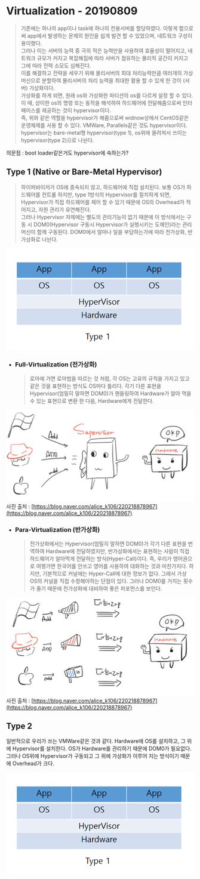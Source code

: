 ﻿
# Virtualization - 20190809
>기존에는 하나의 app이나 task에 하나의 전용서버를 할당하였다. 이렇게 함으로써 app에서 발생하는 문제의 원인을 쉽게 발견 할 수 있었으며, 네트워크 구성이 용이했다.<br>
>그러나 이는 서버의 능력 중 극히 적은 능력만을 사용하여 효율성이 떨어지고, 네트워크 규모가 커지고 복잡해짐에 따라 서버가 점유하는 물리적 공간이 커지고 그에 따라 전력 소모도 심해진다.<br>
>이를 해결하고 전략을 세우기 위해 물리서버의 최대 처리능력만큼 여러개의 가상머신으로 분할하여 물리서버의 처리 능력을 최대한 활용 할 수 있게 한 것이 (서버) 가상화이다.<br>
가상화를 하게 되면, 원래 os와 가상화한 파티션의 os를 다르게 설정 할 수 있다. 이 때, 상이한 os의 명령 또는 동작을 해석하여 하드웨어에 전달해줌으로써 인터페이스를 제공하는 것이 hypervisor이다.<br>
즉, 위와 같은 역할을 hypervisor가 해줌으로써 widnow상에서 CentOS같은 운영체제를 사용 할 수 있다. VMWare, Parallels같은 것도 hypervisor이다.<br>
hypervisor는 bare-metal형 hypervisor(type 1), os위에 올려져서 쓰이는 hypervisor(type 2)으로 나뉜다.

의문점 : boot loader같은거도 hypervisor에 속하는가?

Type 1 (Native or Bare-Metal Hypervisor)
----------------------------------------
>하이퍼바이저가 OS에 종속되지 않고, 하드웨어에 직접 설치된다.
보통 OS가 하드웨어를 컨트롤 하지만, type 1방식의 Hypervisor를 절치하게 되면, Hypervisor가 직접 하드웨어를 제어 할 수 있기 때문에 OS의 Overhead가 적어지고, 자원 관리가 유연해진다.<br>
그러나 Hypervisor 자체에는 별도의 관리기능이 없기 때문에 이 방식에서는 구동 시 DOM0(Hypervisor 구동시 Hypervisor가 실행시키는 도메인)라는 관리 머신이 함께 구동된다. DOM0에서 얼마나 일을 부담하는가에 따라 전가상화, 반가상화로 나뉜다.

![type2](./../../img/virtualization/type1.png)

 - ### Full-Virtualization (전가상화)
	> 로마에 가면 로마법을 따르는 것 처럼, 각 OS는 고유의 규칙을 가지고 있고 같은 것을 표현하는 방식도 OS마다 틀리다. 각기 다른 표현을 Hypervisor(엄밀히 말하면 DOM0)가 핸들링하여 Hardware가 알아 먹을 수 있는 표현으로 변환 한 다음, Hardware에게 전달한다.


![Full-Virtualiztion](./../../img/virtualization/full.JPG)
사진 출처 : [https://blog.naver.com/alice_k106/220218878967](https://blog.naver.com/alice_k106/220218878967)


 - ### Para-Virtualization (반가상화)
	>전가상화에서는 Hypervisor(엄밀히 말하면 DOM0)가 각기 다른 표현을 번역하여 Hardware에 전달하였지만, 반가상화에서는 표현하는 사람이 직접 하드웨어가 알아먹게 전달하는 방식(Hyper-Call)이다. 즉, 우리가 영어권으로 여행가면 한국어를 안쓰고 영어를 사용하여 대화하는 것과 마찬가지다. 
	 하지만, 기본적으로 커널에는 Hyper-Call에 대한 정보가 없다. 그래서 가상 OS의 커널을 직접 수정해야하는 단점이 있다. 그러나 DOM0를 거치는 횟수가 줄기 때문에 전가상화에 대비하여 좋은 퍼포먼스를 보인다.

![Para-Virtualiztion](./../../img/virtualization/para.JPG)
사진 출처 : [https://blog.naver.com/alice_k106/220218878967](https://blog.naver.com/alice_k106/220218878967)



Type 2
------------------------------------------------
일반적으로 우리가 쓰는 VMWare같은 것과 같다.
Hardware에 OS를 설치하고, 그 위에 Hypervisor를 설치한다.
OS가 Hardware를 관리하기 때문에 DOM0가 필요없다. 그러나 OS위에 Hypervisor가 구동되고 그 위에 가상화가 이루어 지는 방식이기 때문에 Overhead가 크다.

![type2](./../../img/virtualization/type1.png)

